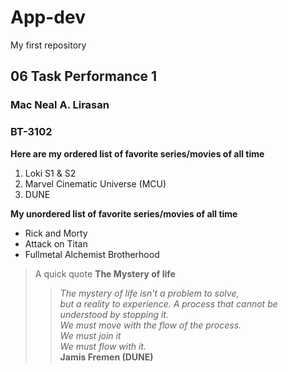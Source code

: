 # App-dev
My first repository

## 06 Task Performance 1

### Mac Neal A. Lirasan
### BT-3102

**Here are my ordered list of favorite series/movies of all time**
> 
1. Loki S1 & S2
2. Marvel Cinematic Universe (MCU)
3. DUNE

**My unordered list of favorite series/movies of all time**
> 
- Rick and Morty
- Attack on Titan
- Fullmetal Alchemist Brotherhood

> A quick quote
**The Mystery of life**
>>*The mystery of life isn't a problem to solve,    
   but a reality to experience. 
   A process that cannot be understood by stopping it.   
   We must move with the flow of the process.  
   We must join it    
   We must flow with it.*  
>>   **Jamis Fremen (DUNE)**
